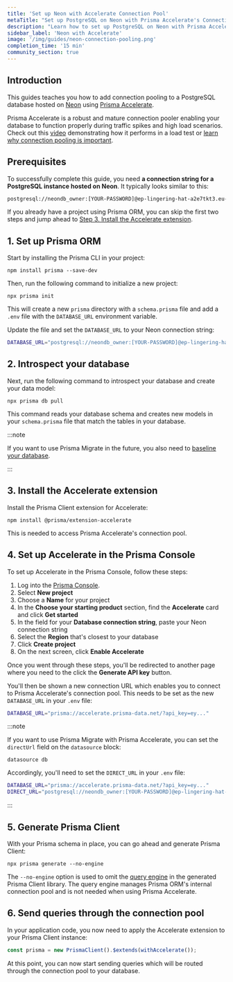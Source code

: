 ```yaml
---
title: 'Set up Neon with Accelerate Connection Pool'
metaTitle: "Set up PostgreSQL on Neon with Prisma Accelerate's Connection Pool"
description: "Learn how to set up PostgreSQL on Neon with Prisma Accelerate's Connection Pool"
sidebar_label: 'Neon with Accelerate'
image: '/img/guides/neon-connection-pooling.png'
completion_time: '15 min'
community_section: true
---
```


## Introduction

This guides teaches you how to add connection pooling to a PostgreSQL database hosted on [Neon](https://neon.tech/) using [Prisma Accelerate](/accelerate).

Prisma Accelerate is a robust and mature connection pooler enabling your database to function properly during traffic spikes and high load scenarios. Check out this [video](https://www.youtube.com/watch?v=cnL75if6Aq0) demonstrating how it performs in a load test or [learn why connection pooling is important](https://www.prisma.io/blog/saving-black-friday-with-connection-pooling).

## Prerequisites

To successfully complete this guide, you need **a connection string for a PostgreSQL instance hosted on Neon**. It typically looks similar to this:

```bash no-copy
postgresql://neondb_owner:[YOUR-PASSWORD]@ep-lingering-hat-a2e7tkt3.eu-central-1.aws.neon.tech/neondb?sslmode=require
```

If you already have a project using Prisma ORM, you can skip the first two steps and jump ahead to [Step 3. Install the Accelerate extension](#3-install-the-accelerate-extension).

## 1. Set up Prisma ORM

Start by installing the Prisma CLI in your project:

```
npm install prisma --save-dev
```

Then, run the following command to initialize a new project:

```
npx prisma init
```

This will create a new `prisma` directory with a `schema.prisma` file and add a `.env` file with the `DATABASE_URL` environment variable.

Update the file and set the `DATABASE_URL` to your Neon connection string:

```bash file=.env
DATABASE_URL="postgresql://neondb_owner:[YOUR-PASSWORD]@ep-lingering-hat-a2e7tkt3.eu-central-1.aws.neon.tech/neondb?sslmode=require"
```

## 2. Introspect your database

Next, run the following command to introspect your database and create your data model:

```terminal
npx prisma db pull
```

This command reads your database schema and creates new models in your `schema.prisma` file that match the tables in your database.

:::note

If you want to use Prisma Migrate in the future, you also need to [baseline your database](/orm/prisma-migrate/workflows/baselining).

:::

## 3. Install the Accelerate extension

Install the Prisma Client extension for Accelerate:

```terminal
npm install @prisma/extension-accelerate
```

This is needed to access Prisma Accelerate's connection pool.

## 4. Set up Accelerate in the Prisma Console

To set up Accelerate in the Prisma Console, follow these steps:

1. Log into the [Prisma Console](https://console.prisma.io).
1. Select **New project**
1. Choose a **Name** for your project
1. In the **Choose your starting product** section, find the **Accelerate** card and click **Get started**
1. In the field for your **Database connection string**, paste your Neon connection string
1. Select the **Region** that's closest to your database
1. Click **Create project**
1. On the next screen, click **Enable Accelerate**

Once you went through these steps, you'll be redirected to another page where you need to the click the **Generate API key** button.

You'll then be shown a new connection URL which enables you to connect to Prisma Accelerate's connection pool. This needs to be set as the new `DATABASE_URL` in your `.env` file:

```bash file=.env
DATABASE_URL="prisma://accelerate.prisma-data.net/?api_key=ey..."
```

:::note

If you want to use Prisma Migrate with Prisma Accelerate, you can set the `directUrl` field on the `datasource` block:

```prisma file=schema.prisma
datasource db
```

Accordingly, you'll need to set the `DIRECT_URL` in your `.env` file:

```bash file=.env
DATABASE_URL="prisma://accelerate.prisma-data.net/?api_key=ey..."
DIRECT_URL="postgresql://neondb_owner:[YOUR-PASSWORD]@ep-lingering-hat-a2e7tkt3.eu-central-1.aws.neon.tech/neondb?sslmode=require"
```

:::

## 5. Generate Prisma Client

With your Prisma schema in place, you can go ahead and generate Prisma Client:

```
npx prisma generate --no-engine
```

The `--no-engine` option is used to omit the [query engine](/orm/more/under-the-hood/engines) in the generated Prisma Client library. The query engine manages Prisma ORM's internal connection pool and is not needed when using Prisma Accelerate.

## 6. Send queries through the connection pool

In your application code, you now need to apply the Accelerate extension to your Prisma Client instance:

```ts
const prisma = new PrismaClient().$extends(withAccelerate());
```

At this point, you can now start sending queries which will be routed through the connection pool to your database.

